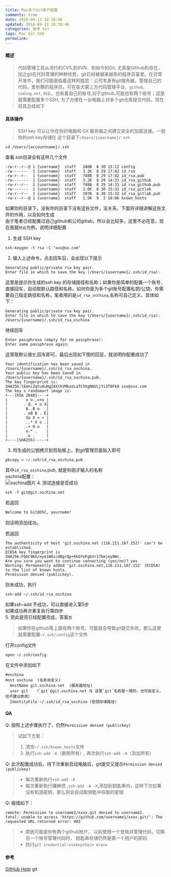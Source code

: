 ```yaml
---
title: Mac多个Git账户配置
comments: true
date: 2016-09-13 18:30:48
updated: 2016-09-13 18:30:48
categories: 技术 Git
tags: Mac Git SSH
permalink:
---
```


#### 概述
> 代码管理工具从流行的CVS,到SVN，到如今的Git, 尤其是Github的存在，加之git在代码管理的种种优势，git已经被越来越多的程序员喜爱。在日常开发中，我们可能面临着这样的尴尬：公司本身有git服务器，管理自己的代码。爱折腾的程序员，可在各大第三方代码管理平台，`github`, `coding.net`, `码云`，也有着自己的账号,对于github,可能也有两个账号；这是就需要配置多个SSH, 为了方便在一台电脑上对多个git仓库提交代码，现在将其总结如下

#### 具体操作
> SSH key 可以让你在你的电脑和 Git 服务器之间建立安全的加密连接。一般你的ssh key存储在 这个目录下`/Users/{username}/.ssh`

```
cd /Users/{accountname}/.ssh
```

查看.ssh目录会有这样几个文件
```
-rw-r--r--@ 1 {username}  staff   280B  8 30 15:12 config
-rw-------  1 {username}  staff   3.2K  8 29 17:42 id_rsa
-rw-r--r--  1 {username}  staff   748B  8 29 17:42 id_rsa.pub
-rw-------  1 {username}  staff   3.2K  8 29 14:31 id_rsa_github
-rw-r--r--  1 {username}  staff   748B  8 29 14:31 id_rsa_github.pub
-rw-------  1 {username}  staff   1.6K  8 30 15:32 id_rsa_gitlab
-rw-r--r--  1 {username}  staff   397B  8 30 15:32 id_rsa_gitlab.pub
-rw-r--r--@ 1 {username}  staff   1.5K  9  2 10:06 known_hosts
```
如果你的目录下，没有你的目录下没有这些文件，没关系，下面将详细讲解这些文件的作用，以及如何生成  
由于笔者已经配置过自己github和公司gitlab，所以会比较多，这里不必在意，现在我就`码云`为例，说明详细配置

1. 生成 SSH key

```
ssh-keygen -t rsa -C "xxx@xx.com"
```

2. 输入上述命令，点击回车后，会出现以下提示

```
Generating public/private rsa key pair.
Enter file in which to save the key (/Users/{username}/.ssh/id_rsa):
```

这里是提示你生成的ssh key 的存储路径和名称；如果你是简单的配置一个账号，直接回车，自动取默认路径和名称。如何你是为多个git账号配置私钥/公钥，你需要自己指定路径和名称，笔者用的是`id_rsa_oschina`,名称可自己定义，具体如下：

```
Generating public/private rsa key pair.  
Enter file in which to save the key (/Users/{username}/.ssh/id_rsa): /Users/{username}/.ssh/id_rsa_oschina
```
继续回车
```
Enter passphrase (empty for no passphrase):
Enter same passphrase again:
```
这里取默认值`空`,回车即可，最后出现如下图的回显，就说明你配置成功了
```
Your identification has been saved in /Users/{username}/.ssh/id_rsa_oschina.
Your public key has been saved in /Users/{username}/.ssh/id_rsa_oschina.pub.
The key fingerprint is:
SHA256:lEmncZqtuXuHgZ4XtkVMkazLaTC5XgN0VLjYi3T8Fk8 xxx@xxx.com
The key s randomart image is:
+---[RSA 2048]----+
|        o o..=+o |
|       . @. + o X|
|        B..B o   |
|       . oB B . E|
|        So X = + |
|        ..* X o .|
|       ..+ O o   |
|        o.* .    |
|        .o .     |
+----[SHA256]-----+

```
3.  将生成的公钥拷贝到剪贴板上，到git管理页面贴入即可

```
pbcopy < ~/.ssh/id_rsa_oschina.pub
```

其中`id_rsa_oschina`.pub, 就是你刚才输入的名称   
oschina配置：  
![oschina图片](http://o7obltx2h.bkt.clouddn.com/image/blog/ssh-oschina-config.png)
4. 测试连接是否成功

```
ssh -T git@git.oschina.net
```
若返回
``` bash
Welcome to Git@OSC, yourname!
```
则证明添加成功。  

若返回
```
The authenticity of host 'git.oschina.net (116.211.167.152)' can't be established.
ECDSA key fingerprint is SHA256:FQGC9Kn/eye1W8icdBgrQp+KkGYoFgbVr17bmjey0Wc.
Are you sure you want to continue connecting (yes/no)? yes
Warning: Permanently added 'git.oschina.net,116.211.167.152' (ECDSA) to the list of known hosts.
Permission denied (publickey).
```
则未成功，执行
```
ssh-add ~/.ssh/id_rsa_oschina
```
如果ssh-add 不成功，可以直接进入第5步     
如果成功再次重复执行第四步  
5. 至此是否已经配置完成，答案`否`

> 如果你在github等上面有两个账号，可能就会导致git提交失败，那么这里就需要配置`~/.ssh/config`这个文件

打开config文件
```
open ~/.ssh/config
```
在文件中添加如下
```
#oschina
Host oschina  (名称自定义)
  HostName git.oschina.net  (服务器地址)
  user git   （`git`@git.oschina.net 与 这里`git`名称是一致的，也可自定义，但不建议修改）
  IdentityFile ~/.ssh/id_rsa_oschina (密钥存储路径)
```

#### QA
Q: 按照上述步骤执行了，仍然`Permission denied (publickey)`

> 试如下方案：
> 1. 清空`~/.ssh/known_hosts`文件
> 2. 执行`ssh-add -D`（删除所有）, 再次执行`ssh-add -A`（添加所有）


Q: 此次配置成功后，待下次重新启动电脑后，git提交又提示`Permission denied (publickey)`
> - 每次重新执行`ssh-add -A`
> - 每次重新执行嫌麻烦 ,`ssh-add -A -K`,添加到钥匙串内，这样下次如果没有知道密钥，那么则会自动取钥匙中存取的密钥

Q: 报错如下：
```
remote: Permission to username1/xxxx.git denied to username2.
fatal: unable to access 'https://github.com/username1/xxxx.git/': The requested URL returned error: 403
```
> - 原因可能是你有两个github账户， 以前使用一个登陆并管理代码，切换另一个账号管理代码时， 钥匙串存储仍然是第一个用户的密码
> - 执行`git credential-osxkeychain erase`

#### 参考

[GitHub Help](https://help.github.com/articles/updating-credentials-from-the-osx-keychain/) git
